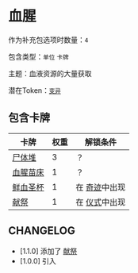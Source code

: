 # 血腥

作为补充包选项时数量：`4`

包含类型：`单位` `卡牌`

主题：血液资源的大量获取

潜在Token：[`变异`](变异.md)

## 包含卡牌

卡牌 | 权重 | 解锁条件
--- | --- | ---
[尸体堆](../卡牌/尸体堆.md) | 3 | ？
[血腥苗床](../卡牌/血腥苗床.md) | 1 | ？
[鲜血圣杯](../卡牌/鲜血圣杯.md) | 1 | 在 [奇迹](奇迹.md)中出现
[献祭](../卡牌/献祭.md) | 1 | 在 [仪式](仪式.md)中出现

## CHANGELOG

- [1.1.0] 添加了 [献祭](../卡牌/献祭.md)
- [1.0.0] 引入
